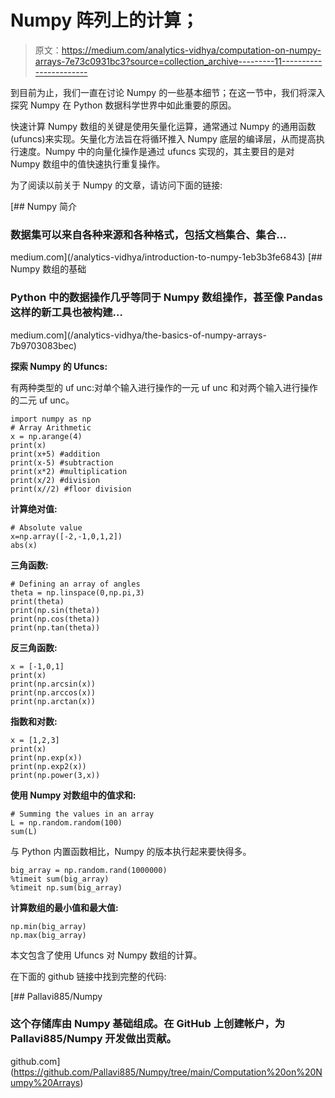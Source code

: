 # Numpy 阵列上的计算；

> 原文：<https://medium.com/analytics-vidhya/computation-on-numpy-arrays-7e73c0931bc3?source=collection_archive---------11----------------------->

到目前为止，我们一直在讨论 Numpy 的一些基本细节；在这一节中，我们将深入探究 Numpy 在 Python 数据科学世界中如此重要的原因。

快速计算 Numpy 数组的关键是使用矢量化运算，通常通过 Numpy 的通用函数(ufuncs)来实现。矢量化方法旨在将循环推入 Numpy 底层的编译层，从而提高执行速度。Numpy 中的向量化操作是通过 ufuncs 实现的，其主要目的是对 Numpy 数组中的值快速执行重复操作。

为了阅读以前关于 Numpy 的文章，请访问下面的链接:

[](/analytics-vidhya/introduction-to-numpy-1eb3b3fe6843) [## Numpy 简介

### 数据集可以来自各种来源和各种格式，包括文档集合、集合…

medium.com](/analytics-vidhya/introduction-to-numpy-1eb3b3fe6843) [](/analytics-vidhya/the-basics-of-numpy-arrays-7b9703083bec) [## Numpy 数组的基础

### Python 中的数据操作几乎等同于 Numpy 数组操作，甚至像 Pandas 这样的新工具也被构建…

medium.com](/analytics-vidhya/the-basics-of-numpy-arrays-7b9703083bec) 

**探索 Numpy 的 Ufuncs:**

有两种类型的 uf unc:对单个输入进行操作的一元 uf unc 和对两个输入进行操作的二元 uf unc。

```
import numpy as np
# Array Arithmetic
x = np.arange(4)
print(x)
print(x+5) #addition
print(x-5) #subtraction
print(x*2) #multiplication
print(x/2) #division
print(x//2) #floor division
```

**计算绝对值:**

```
# Absolute value
x=np.array([-2,-1,0,1,2])
abs(x)
```

**三角函数:**

```
# Defining an array of angles
theta = np.linspace(0,np.pi,3)
print(theta)
print(np.sin(theta))
print(np.cos(theta))
print(np.tan(theta))
```

**反三角函数:**

```
x = [-1,0,1]
print(x)
print(np.arcsin(x))
print(np.arccos(x))
print(np.arctan(x))
```

**指数和对数:**

```
x = [1,2,3]
print(x)
print(np.exp(x))
print(np.exp2(x))
print(np.power(3,x))
```

**使用 Numpy 对数组中的值求和:**

```
# Summing the values in an array
L = np.random.random(100)
sum(L)
```

与 Python 内置函数相比，Numpy 的版本执行起来要快得多。

```
big_array = np.random.rand(1000000)
%timeit sum(big_array)
%timeit np.sum(big_array)
```

**计算数组的最小值和最大值:**

```
np.min(big_array)
np.max(big_array)
```

本文包含了使用 Ufuncs 对 Numpy 数组的计算。

在下面的 github 链接中找到完整的代码:

[](https://github.com/Pallavi885/Numpy/tree/main/Computation%20on%20Numpy%20Arrays) [## Pallavi885/Numpy

### 这个存储库由 Numpy 基础组成。在 GitHub 上创建帐户，为 Pallavi885/Numpy 开发做出贡献。

github.com](https://github.com/Pallavi885/Numpy/tree/main/Computation%20on%20Numpy%20Arrays)